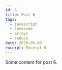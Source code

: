 ```yaml
---
id: 6
title: Post 6
tags:
  - javascript
  - somesome
  - arrays
  - reduce
date: 2020-05-06
excerpt: Excerpt 6
---
```


Some content for post 6.
